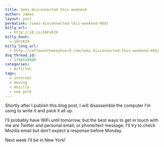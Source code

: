 ```yaml
---
title: Semi-disconnected this weekend
author: James
layout: post
permalink: /semi-disconnected-this-weekend-469/
bitly_url:
  - http://j0.is/16FvRJX
bitly_hash:
  - 16FvRJX
bitly_long_url:
  - http://coffeeonthekeyboard.com/semi-disconnected-this-weekend-469/
dsq_thread_id:
  - 1746519080
categories:
  - Articles
tags:
  - internet
  - moving
  - mozilla
  - new york
---
```

Shortly after I publish this blog post, I will disassemble the computer I&#8217;m using to write it and pack it all up.

I&#8217;ll probably have WiFi until tomorrow, but the best ways to get in touch with me are Twitter and personal email, or phone/text message. I&#8217;ll try to check Mozilla email but don&#8217;t expect a response before Monday.

Next week I&#8217;ll be in New York!